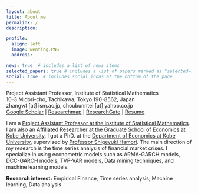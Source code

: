 ```yaml
---
layout: about
title: About me
permalink: /
description: 

profile:
  align: left
  image: wenting.PNG
  address: 

news: true  # includes a list of news items
selected_papers: true # includes a list of papers marked as "selected={true}"
social: true  # includes social icons at the bottom of the page
---
```


Project Assistant Professor, Institute of Statistical Mathematics<br>
10-3 Midori-cho, Tachikawa, Tokyo 190-8562, Japan<br>
zhangwt [at] ism.ac.jp, choubunntei [at] yahoo.co.jp<br>
[Google Scholar](https://scholar.google.com/citations?hl=en&user=JLESkCEAAAAJ) | [Researchmap](https://researchmap.jp/wentingzhang) | [ResearchGate](https://www.researchgate.net/profile/Zhang-Wenting-3) | [Resume](https://drive.google.com/file/d/1xNkwjBDwVoLp1HN6TrarFNcnltSBOFfD/view?usp=sharing) 


I am a [Project Assistant Professor at the Institute of Statistical Mathematics](https://www.ism.ac.jp/). I am also an [Affiliated Researcher at the Graduate School of Economics at Kobe University](https://www.econ.kobe-u.ac.jp/researcher-index/). I got a PhD. at the [Department of Economics at Kobe University](http://www.econ.kobe-u.ac.jp/), supervised by [Professor Shigeyuki Hamori](http://www2.kobe-u.ac.jp/~hamori/). The main direction of my research is the time series analysis of financial market crises. I specialize in using econometric models such as ARMA-GARCH models, DCC-GARCH models, TVP-VAR models, Data mining techniques, and machine learning models.



**Research interest:** Empirical Finance, Time series analysis, Machine learning, Data analysis
